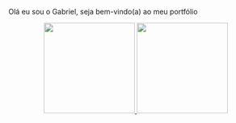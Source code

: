 Olá eu sou o Gabriel, seja bem-vindo(a) ao meu portfólio

<div align="center">
  <a href="https://github.com/Gabriel-LSantos">
  <img height="180em" src="https://github-readme-stats.vercel.app/api?username=Gabriel-LSantos&show_icons=true&theme=dracula&include_all_commits=true&count_private=true"/>
  <img height="180em" src="https://github-readme-stats.vercel.app/api/top-langs/?username=Gabriel-LSantos&layout=compact&langs_count=7&theme=dark"/>
</div>
